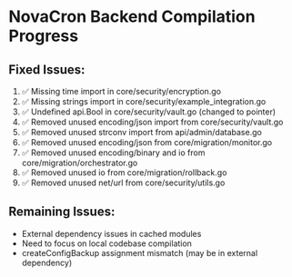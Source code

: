 # NovaCron Backend Compilation Progress

## Fixed Issues:
1. ✅ Missing time import in core/security/encryption.go
2. ✅ Missing strings import in core/security/example_integration.go  
3. ✅ Undefined api.Bool in core/security/vault.go (changed to pointer)
4. ✅ Removed unused encoding/json import from core/security/vault.go
5. ✅ Removed unused strconv import from api/admin/database.go
6. ✅ Removed unused encoding/json from core/migration/monitor.go
7. ✅ Removed unused encoding/binary and io from core/migration/orchestrator.go
8. ✅ Removed unused io from core/migration/rollback.go
9. ✅ Removed unused net/url from core/security/utils.go

## Remaining Issues:
- External dependency issues in cached modules
- Need to focus on local codebase compilation
- createConfigBackup assignment mismatch (may be in external dependency)